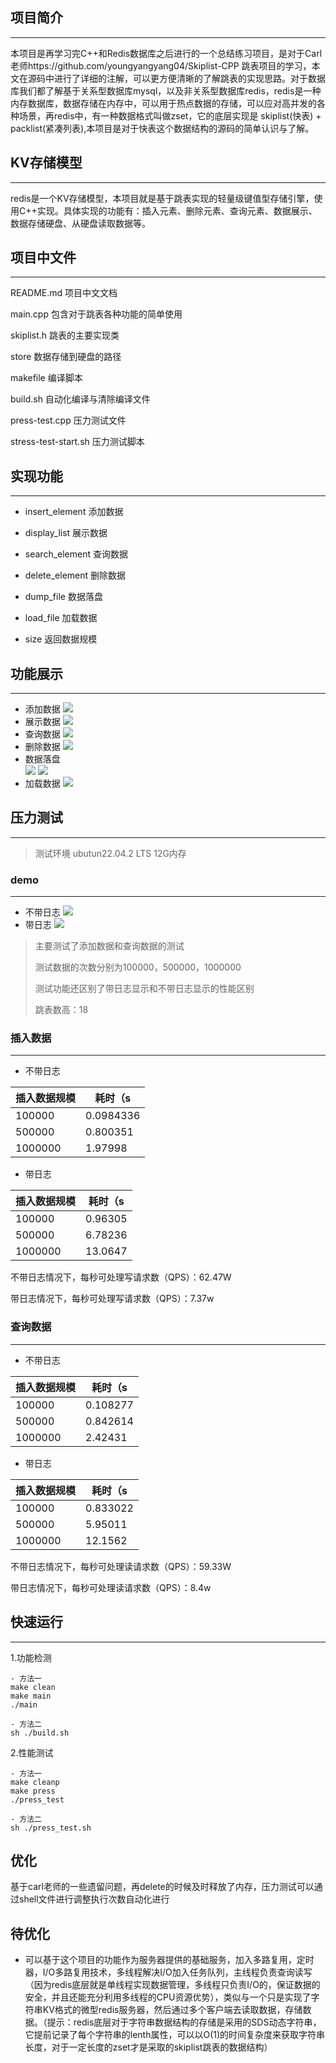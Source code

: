 ## 项目简介
-----
本项目是再学习完C++和Redis数据库之后进行的一个总结练习项目，是对于Carl老师https://github.com/youngyangyang04/Skiplist-CPP  跳表项目的学习，本文在源码中进行了详细的注解，可以更方便清晰的了解跳表的实现思路。对于数据库我们都了解基于关系型数据库mysql，以及非关系型数据库redis，redis是一种内存数据库，数据存储在内存中，可以用于热点数据的存储，可以应对高并发的各种场景，再redis中，有一种数据格式叫做zset，它的底层实现是 skiplist(快表) + packlist(紧凑列表),本项目是对于快表这个数据结构的源码的简单认识与了解。

## KV存储模型
------
redis是一个KV存储模型，本项目就是基于跳表实现的轻量级键值型存储引擎，使用C++实现。具体实现的功能有：插入元素、删除元素、查询元素、数据展示、数据存储硬盘、从硬盘读取数据等。

## 项目中文件
----
README.md  项目中文文档

main.cpp 包含对于跳表各种功能的简单使用

skiplist.h 跳表的主要实现类

store  数据存储到硬盘的路径

makefile  编译脚本

build.sh  自动化编译与清除编译文件

press-test.cpp 压力测试文件

stress-test-start.sh 压力测试脚本

## 实现功能
----
- insert_element   添加数据

- display_list     展示数据

- search_element   查询数据

- delete_element   删除数据

- dump_file        数据落盘  
 
- load_file        加载数据

- size             返回数据规模

## 功能展示
-----
- 添加数据
![](./assets/insert.png)
- 展示数据
![](./assets/display.png)
- 查询数据
![](./assets/search.png)
- 删除数据
![](./assets/deleted.png)
- 数据落盘  
 ![](./assets/dump1.png)
 ![](./assets/dump2.png)
- 加载数据
![](./assets/load.png)

## 压力测试
--------
> 测试环境 ubutun22.04.2 LTS 12G内存
### demo
---
- 不带日志
![](./assets/pressNoLog.png)
- 带日志
![](./assets/pressWithLog.png)

> 主要测试了添加数据和查询数据的测试
>
> 测试数据的次数分别为100000，500000，1000000
> 
> 测试功能还区别了带日志显示和不带日志显示的性能区别
> 
> 跳表数高：18
### 插入数据
---
- 不带日志

|插入数据规模|耗时（s|
|-|-|
|100000|0.0984336|
|500000|0.800351 |
|1000000|1.97998|

- 带日志

|插入数据规模|耗时（s|
|-|-|
|100000|0.96305|
|500000|6.78236|
|1000000|13.0647|

不带日志情况下，每秒可处理写请求数（QPS）：62.47W

带日志情况下，每秒可处理写请求数（QPS）：7.37w
### 查询数据
---
- 不带日志

|插入数据规模|耗时（s|
|-|-|
|100000|0.108277|
|500000|0.842614|
|1000000|2.42431|

- 带日志

|插入数据规模|耗时（s|
|-|-|
|100000|0.833022|
|500000|5.95011|
|1000000|12.1562|

不带日志情况下，每秒可处理读请求数（QPS）：59.33W

带日志情况下，每秒可处理读请求数（QPS）：8.4w

## 快速运行
----
1.功能检测
```shell
- 方法一
make clean
make main
./main

- 方法二
sh ./build.sh
```

2.性能测试
```
- 方法一
make cleanp
make press
./press_test

- 方法二
sh ./press_test.sh
```

## 优化
基于carl老师的一些遗留问题，再delete的时候及时释放了内存，压力测试可以通过shell文件进行调整执行次数自动化进行

## 待优化
- 可以基于这个项目的功能作为服务器提供的基础服务，加入多路复用，定时器，I/O多路复用技术，多线程解决I/O加入任务队列，主线程负责查询读写（因为redis底层就是单线程实现数据管理，多线程只负责I/O的，保证数据的安全，并且还能充分利用多线程的CPU资源优势），类似与一个只是实现了字符串KV格式的微型redis服务器，然后通过多个客户端去读取数据，存储数据。（提示：redis底层对于字符串数据结构的存储是采用的SDS动态字符串，它提前记录了每个字符串的lenth属性，可以以O(1)的时间复杂度来获取字符串长度，对于一定长度的zset才是采取的skiplist跳表的数据结构）
